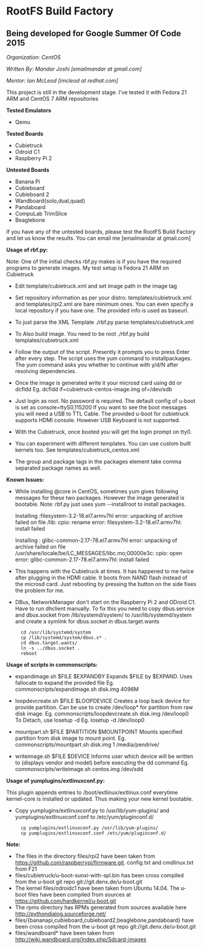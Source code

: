 RootFS Build Factory
====================
Being developed for Google Summer Of Code 2015
----------------------------------------------
*Organization: CentOS*

*Written By: Mandar Joshi [emailmandar at gmail.com]*

*Mentor: Ian McLeod [imcleod at redhat.com]*


This project is still in the development stage.
I've tested it with Fedora 21 ARM and CentOS 7 ARM repositories

**Tested Emulators**
- Qemu

**Tested Boards**
- Cubietruck
- Odroid C1
- Raspberry Pi 2

**Untested Boards**
- Banana Pi
- Cubieboard
- Cubieboard 2
- Wandboard{solo,dual,quad}
- Pandaboard
- CompuLab TrimSlice
- Beaglebone


If you have any of the untested boards, please test the RootFS Build Factory and let us know the results. You can email me [emailmandar at gmail.com]

**Usage of rbf.py:**

Note: One of the initial checks rbf.py makes is if you have the required programs to generate images. My test setup is Fedora 21 ARM on Cubietruck

- Edit template/cubietruck.xml and set image path in the image tag

- Set repository information as per your distro. templates/cubietruck.xml and templates/rpi2.xml are bare minimum ones.
  You can even specify a local repository if you have one. The provided info is used as baseurl.

- To just parse the XML Template
  ./rbf.py parse templates/cubietruck.xml

- To Also build image. You need to be root
  ./rbf.py build templates/cubietruck.xml

- Follow the output of the script. 
  Presently it prompts you to press Enter after every step.
  The script uses the yum command to installpackages. The yum command asks you whether to continue with y/d/N after resolving dependencies.

- Once the image is generated write it your microsd card using dd or dcfldd
  Eg. dcfldd if=cubietruck-centos-image.img of=/dev/sdb 

- Just login as root. No password is required. 
  The default config of u-boot is set as console=ttyS0,115200
  If you want to see the boot messages you will need a USB to TTL Cable.
  The provided u-boot for cubietruck supports HDMI console. However USB Keyboard is not supported.
    
- With the Cubietruck, once booted you will get the login prompt on tty0.

- You can experiment with different templates. You can use custom built kernels too. See templates/cubietruck_centos.xml
  
- The group and package tags in the packages element take comma separated package names as well.

**Known Issues:**

- While installing @core in CentOS, sometimes yum gives following messages for these two packages. However the image generated is bootable.
    Note: rbf.py just uses yum --installroot to install packages.
    
    Installing :filesystem-3.2-18.el7.armv7hl
    error: unpacking of archive failed on file /lib: cpio: rename
    error: filesystem-3.2-18.el7.armv7hl: install failed
    
    Installing : glibc-common-2.17-78.el7.armv7hl
    error: unpacking of archive failed on file /usr/share/locale/be/LC_MESSAGES/libc.mo;00000e3c: cpio: open
    error: glibc-common-2.17-78.el7.armv7hl: install failed
    
- This happens with the Cubietruck at times. It has happened to me twice after plugging in the HDMI cable.
    It boots from NAND flash instead of the microsd card. Just rebooting by pressing the button on the side fixes the problem for me.
    
- DBus, NetworkManager don't start on the Raspberry Pi 2 and ODroid C1. Have to run dhclient manually.
  To fix this you need to copy dbus.service and dbus.socket from /lib/systemd/system/ to /usr/lib/systemd/system and create a symlink for dbus.socket in dbus.target.wants
  
        cd /usr/lib/systemd/system
        cp /lib/systemd/system/dbus.s* .
        cd dbus.target.wants/
        ln -s ../dbus.socket .
        reboot

**Usage of scripts in commonscripts:**

- expandimage.sh $FILE $EXPANDBY
    Expands $FILE by $EXPAND. Uses fallocate to expand the provided file
    Eg. commonscripts/expandimage.sh disk.img 4096M

- loopdevcreate.sh $FILE $LOOPDEVICE
    Creates a loop back device for provide partition. Can be use to create /dev/loop* for partition from raw disk image.
    Eg. commonscripts/loopdevcreate.sh disk.img /dev/loop0
    To Detach, use losetup -d
    Eg. losetup -d /dev/loop0
    
- mountpart.sh $FILE $PARTITION $MOUNTPOINT
    Mounts specified partition from disk image to mount point.
    Eg. commonscripts/mountpart.sh disk.img 1 /media/pendrive/
    
- writeimage.sh $FILE $DEVICE
    Informs user which device will be written to (displays vendor and model) before executing the dd command
    Eg. commonscripts/writeimage.sh centos.img /dev/sdd

**Usage of yumplugins/extlinuxconf.py:**

This plugin appends entries to /boot/extlinux/extlinux.conf everytime kernel-core is installed or updated.
Thus making your new kernel bootable.

- Copy yumplugins/extlinuxconf.py to /usr/lib/yum-plugins/
  and  yumplugins/extlinuxconf.conf to /etc/yum/pluginconf.d/
  
        cp yumplugins/extlinuxconf.py /usr/lib/yum-plugins/
        cp yumplugins/extlinuxconf.conf /etc/yum/pluginconf.d/
    

**Note:**
- The files in the directory files/rpi2 have been taken from https://github.com/raspberrypi/firmware.git. config.txt and cmdlinux.txt from F21
- files/cubietruck/u-boot-sunxi-with-spl.bin has been cross compiled from the u-boot git repo git://git.denx.de/u-boot.git
- The kernel files/odroidc1 have been taken from Ubuntu 14.04. The u-boot files have been compiled from sources at https://github.com/hardkernel/u-boot.git
- The rpms directory has RPMs generated from sources available here http://pythondialog.sourceforge.net/
- files/{bananapi,cubieboard,cubieboard2,beaglebone,pandaboard} have been cross compiled from the u-boot git repo git://git.denx.de/u-boot.git
- files/wandboard* have been taken from http://wiki.wandboard.org/index.php/Sdcard-images

